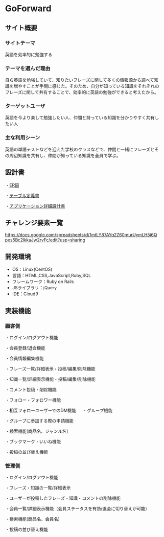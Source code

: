 # GoForward

## サイト概要


### サイトテーマ
英語を効率的に勉強する

### テーマを選んだ理由
自ら英語を勉強していて、知りたいフレーズに関して多くの情報源から調べて知識を増やすことが手間に感じた。そのため、自分が知っている知識をそれぞれのフレーズに関して共有することで、効率的に英語の勉強ができると考えたから。

### ターゲットユーザ
英語を今より楽して勉強したい人、仲間と持っている知識を分かりやすく共有したい人

### 主な利用シーン
英語の単語テストなどを迎えた学校のクラスなどで、仲間と一緒にフレーズとその周辺知識を共有し、仲間が知っている知識を全員で学ぶ。

## 設計書
・[ER図](https://drive.google.com/file/d/1v9s7ayGr7ql-dDA4R8lVo1niQJdHjNo9/view?usp=sharing)

・[テーブル定義書](https://docs.google.com/spreadsheets/d/1F3PGm1VXP8n1oGfw9rYWP8SU3K7sDbs_H3n1lsO9nUk/edit?usp=sharing)

・[アプリケーション詳細設計書](https://docs.google.com/spreadsheets/d/1H7YEKWMHzYg4eg3aUjis6Ell8GNWApHFBSLMBThdEZo/edit?usp=sharing)

## チャレンジ要素一覧
<https://docs.google.com/spreadsheets/d/1mtLY87AYq2Z60murUymLH5i6Qpes5Bc2lkkaJw2rvFc/edit?usp=sharing>

## 開発環境
- OS：Linux(CentOS)
- 言語：HTML,CSS,JavaScript,Ruby,SQL
- フレームワーク：Ruby on Rails
- JSライブラリ：jQuery
- IDE：Cloud9

## 実装機能

### 顧客側

・ログイン/ログアウト機能

・会員登録/退会機能

・会員情報編集機能

・フレーズ一覧/詳細表示・投稿/編集/削除機能

・知識一覧/詳細表示機能・投稿/編集/削除機能

・コメント投稿・削除機能

・フォロー・フォロワー機能

・相互フォローユーザーでのDM機能
　
・グループ機能

・グループに参加する際の申請機能

・検索機能(商品名、ジャンル名）

・ブックマーク・いいね機能

・投稿の並び替え機能


### 管理側

・ログイン/ログアウト機能

・フレーズ・知識の一覧/詳細表示

・ユーザーが投稿したフレーズ・知識・コメントの削除機能

・会員一覧/詳細表示機能（会員ステータスを有効/退会に切り替えが可能）

・検索機能(商品名、会員名)

・投稿の並び替え機能

